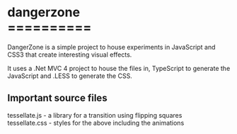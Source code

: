 <h1>dangerzone<br/>==========</h1>
DangerZone is a simple project to house experiments in JavaScript and CSS3 that create interesting visual effects.

It uses a .Net MVC 4 project to house the files in, TypeScript to generate the JavaScript and .LESS to generate the CSS.

<h2>Important source files</h2>
tessellate.js - a library for a transition using flipping squares<br />
tessellate.css - styles for the above including the animations
